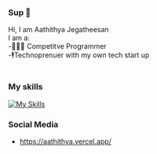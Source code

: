 ### Sup 👋

Hi, I am Aathithya Jegatheesan <br />
I am a:<br />
-🧑🏾‍💻 Competitve Programmer<br />
-🕴️Technoprenuer with my own tech start up<br />
<br />
### My skills
[![My Skills](https://skillicons.dev/icons?i=html,css,js,python,cpp&theme=dark)](https://skillicons.dev)
<br />

### Social Media
- https://aathithya.vercel.app/
